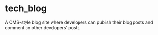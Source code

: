 # tech_blog
A CMS-style blog site where developers can publish their blog posts and comment on other developers’ posts.
